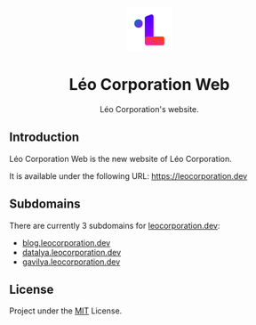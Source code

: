 <p align="center">
  <a href="https://github.com/Leo-Corporation/Leo-Corporation-Web">
    <img src=".github/images/logo.png" alt="Logo" width="80" height="80">
  </a>

  <h1 align="center">Léo Corporation Web</h3>
  <p align="center">
    Léo Corporation's website.
    <br />
  </p>
</p>

## Introduction

Léo Corporation Web is the new website of Léo Corporation.

It is available under the following URL: https://leocorporation.dev

## Subdomains

There are currently 3 subdomains for [leocorporation.dev](https://leocorporation.dev):

- [blog.leocorporation.dev](https://blog.leocorporation.dev)
- [datalya.leocorporation.dev](https://datalya.leocorporation.dev/)
- [gavilya.leocorporation.dev](https://gavilya.leocorporation.dev)

## License

Project under the [MIT](https://github.com/Leo-Corporation/Leo-Corporation-Web/blob/main/LICENSE) License.
